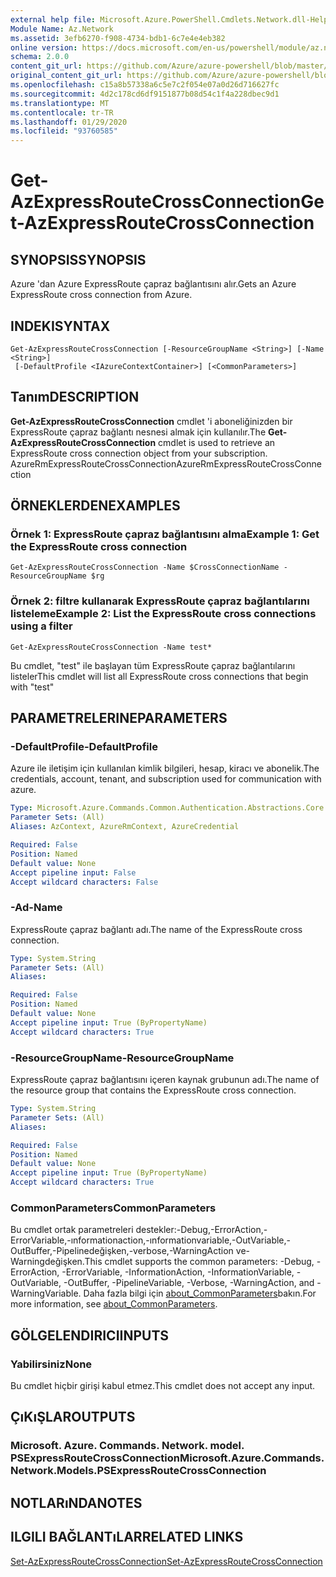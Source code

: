 ```yaml
---
external help file: Microsoft.Azure.PowerShell.Cmdlets.Network.dll-Help.xml
Module Name: Az.Network
ms.assetid: 3efb6270-f908-4734-bdb1-6c7e4e4eb382
online version: https://docs.microsoft.com/en-us/powershell/module/az.network/get-azexpressroutecrossconnection
schema: 2.0.0
content_git_url: https://github.com/Azure/azure-powershell/blob/master/src/Network/Network/help/Get-AzExpressRouteCrossConnection.md
original_content_git_url: https://github.com/Azure/azure-powershell/blob/master/src/Network/Network/help/Get-AzExpressRouteCrossConnection.md
ms.openlocfilehash: c15a8b57338a6c5e7c2f054e07a0d26d716627fc
ms.sourcegitcommit: 4d2c178cd6df9151877b08d54c1f4a228dbec9d1
ms.translationtype: MT
ms.contentlocale: tr-TR
ms.lasthandoff: 01/29/2020
ms.locfileid: "93760585"
---
```

# <span data-ttu-id="9f348-101">Get-AzExpressRouteCrossConnection</span><span class="sxs-lookup"><span data-stu-id="9f348-101">Get-AzExpressRouteCrossConnection</span></span>

## <span data-ttu-id="9f348-102">SYNOPSIS</span><span class="sxs-lookup"><span data-stu-id="9f348-102">SYNOPSIS</span></span>
<span data-ttu-id="9f348-103">Azure 'dan Azure ExpressRoute çapraz bağlantısını alır.</span><span class="sxs-lookup"><span data-stu-id="9f348-103">Gets an Azure ExpressRoute cross connection from Azure.</span></span>

## <span data-ttu-id="9f348-104">INDEKI</span><span class="sxs-lookup"><span data-stu-id="9f348-104">SYNTAX</span></span>

```
Get-AzExpressRouteCrossConnection [-ResourceGroupName <String>] [-Name <String>]
 [-DefaultProfile <IAzureContextContainer>] [<CommonParameters>]
```

## <span data-ttu-id="9f348-105">Tanım</span><span class="sxs-lookup"><span data-stu-id="9f348-105">DESCRIPTION</span></span>
<span data-ttu-id="9f348-106">**Get-AzExpressRouteCrossConnection** cmdlet 'i aboneliğinizden bir ExpressRoute çapraz bağlantı nesnesi almak için kullanılır.</span><span class="sxs-lookup"><span data-stu-id="9f348-106">The **Get-AzExpressRouteCrossConnection** cmdlet is used to retrieve an ExpressRoute cross connection object from your subscription.</span></span>
<span data-ttu-id="9f348-107">AzureRmExpressRouteCrossConnection</span><span class="sxs-lookup"><span data-stu-id="9f348-107">AzureRmExpressRouteCrossConnection</span></span>

## <span data-ttu-id="9f348-108">ÖRNEKLERDEN</span><span class="sxs-lookup"><span data-stu-id="9f348-108">EXAMPLES</span></span>

### <span data-ttu-id="9f348-109">Örnek 1: ExpressRoute çapraz bağlantısını alma</span><span class="sxs-lookup"><span data-stu-id="9f348-109">Example 1: Get the ExpressRoute cross connection</span></span>
```
Get-AzExpressRouteCrossConnection -Name $CrossConnectionName -ResourceGroupName $rg
```

### <span data-ttu-id="9f348-110">Örnek 2: filtre kullanarak ExpressRoute çapraz bağlantılarını listeleme</span><span class="sxs-lookup"><span data-stu-id="9f348-110">Example 2: List the ExpressRoute cross connections using a filter</span></span>
```
Get-AzExpressRouteCrossConnection -Name test*
```

<span data-ttu-id="9f348-111">Bu cmdlet, "test" ile başlayan tüm ExpressRoute çapraz bağlantılarını listeler</span><span class="sxs-lookup"><span data-stu-id="9f348-111">This cmdlet will list all ExpressRoute cross connections that begin with "test"</span></span>

## <span data-ttu-id="9f348-112">PARAMETRELERINE</span><span class="sxs-lookup"><span data-stu-id="9f348-112">PARAMETERS</span></span>

### <span data-ttu-id="9f348-113">-DefaultProfile</span><span class="sxs-lookup"><span data-stu-id="9f348-113">-DefaultProfile</span></span>
<span data-ttu-id="9f348-114">Azure ile iletişim için kullanılan kimlik bilgileri, hesap, kiracı ve abonelik.</span><span class="sxs-lookup"><span data-stu-id="9f348-114">The credentials, account, tenant, and subscription used for communication with azure.</span></span>

```yaml
Type: Microsoft.Azure.Commands.Common.Authentication.Abstractions.Core.IAzureContextContainer
Parameter Sets: (All)
Aliases: AzContext, AzureRmContext, AzureCredential

Required: False
Position: Named
Default value: None
Accept pipeline input: False
Accept wildcard characters: False
```

### <span data-ttu-id="9f348-115">-Ad</span><span class="sxs-lookup"><span data-stu-id="9f348-115">-Name</span></span>
<span data-ttu-id="9f348-116">ExpressRoute çapraz bağlantı adı.</span><span class="sxs-lookup"><span data-stu-id="9f348-116">The name of the ExpressRoute cross connection.</span></span>

```yaml
Type: System.String
Parameter Sets: (All)
Aliases:

Required: False
Position: Named
Default value: None
Accept pipeline input: True (ByPropertyName)
Accept wildcard characters: True
```

### <span data-ttu-id="9f348-117">-ResourceGroupName</span><span class="sxs-lookup"><span data-stu-id="9f348-117">-ResourceGroupName</span></span>
<span data-ttu-id="9f348-118">ExpressRoute çapraz bağlantısını içeren kaynak grubunun adı.</span><span class="sxs-lookup"><span data-stu-id="9f348-118">The name of the resource group that contains the ExpressRoute cross connection.</span></span>

```yaml
Type: System.String
Parameter Sets: (All)
Aliases:

Required: False
Position: Named
Default value: None
Accept pipeline input: True (ByPropertyName)
Accept wildcard characters: True
```

### <span data-ttu-id="9f348-119">CommonParameters</span><span class="sxs-lookup"><span data-stu-id="9f348-119">CommonParameters</span></span>
<span data-ttu-id="9f348-120">Bu cmdlet ortak parametreleri destekler:-Debug,-ErrorAction,-ErrorVariable,-ınformationaction,-ınformationvariable,-OutVariable,-OutBuffer,-Pipelinedeğişken,-verbose,-WarningAction ve-Warningdeğişken.</span><span class="sxs-lookup"><span data-stu-id="9f348-120">This cmdlet supports the common parameters: -Debug, -ErrorAction, -ErrorVariable, -InformationAction, -InformationVariable, -OutVariable, -OutBuffer, -PipelineVariable, -Verbose, -WarningAction, and -WarningVariable.</span></span> <span data-ttu-id="9f348-121">Daha fazla bilgi için [about_CommonParameters](https://go.microsoft.com/fwlink/?LinkID=113216)bakın.</span><span class="sxs-lookup"><span data-stu-id="9f348-121">For more information, see [about_CommonParameters](https://go.microsoft.com/fwlink/?LinkID=113216).</span></span>

## <span data-ttu-id="9f348-122">GÖLGELENDIRICI</span><span class="sxs-lookup"><span data-stu-id="9f348-122">INPUTS</span></span>

### <span data-ttu-id="9f348-123">Yabilirsiniz</span><span class="sxs-lookup"><span data-stu-id="9f348-123">None</span></span>
<span data-ttu-id="9f348-124">Bu cmdlet hiçbir girişi kabul etmez.</span><span class="sxs-lookup"><span data-stu-id="9f348-124">This cmdlet does not accept any input.</span></span>

## <span data-ttu-id="9f348-125">ÇıKıŞLAR</span><span class="sxs-lookup"><span data-stu-id="9f348-125">OUTPUTS</span></span>

### <span data-ttu-id="9f348-126">Microsoft. Azure. Commands. Network. model. PSExpressRouteCrossConnection</span><span class="sxs-lookup"><span data-stu-id="9f348-126">Microsoft.Azure.Commands.Network.Models.PSExpressRouteCrossConnection</span></span>

## <span data-ttu-id="9f348-127">NOTLARıNDA</span><span class="sxs-lookup"><span data-stu-id="9f348-127">NOTES</span></span>

## <span data-ttu-id="9f348-128">ILGILI BAĞLANTıLAR</span><span class="sxs-lookup"><span data-stu-id="9f348-128">RELATED LINKS</span></span>

[<span data-ttu-id="9f348-129">Set-AzExpressRouteCrossConnection</span><span class="sxs-lookup"><span data-stu-id="9f348-129">Set-AzExpressRouteCrossConnection</span></span>](Set-AzExpressRouteCrossConnection.md)